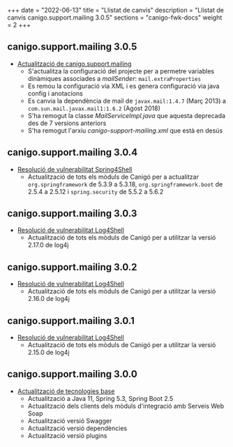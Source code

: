 +++
date        = "2022-06-13"
title       = "Llistat de canvis"
description = "Llistat de canvis canigo.support.mailing 3.0.5"
sections    = "canigo-fwk-docs"
weight		= 2
+++

## canigo.support.mailing 3.0.5

- [Actualització de canigo.support.mailing](/noticies/2022-06-13-CAN-actualitzacio-canigo-mailing-3_0_5/)
   - S'actualitza la configuració del projecte per a permetre variables dinàmiques associades a *mailSender*: `mail.extraProperties`
   - Es remou la configuració via XML i es genera configuració via java config i anotacions
   - Es canvia la dependència de mail de `javax.mail:1.4.7` (Març 2013) a `com.sun.mail.javax.mail1:1.6.2` (Agost 2018)
   - S'ha remogut la classe *MailServiceImpl.java* que aquesta deprecada des de 7 versions anteriors
   - S'ha remogut l'arxiu *canigo-support-mailing.xml* que està en desús

## canigo.support.mailing 3.0.4

- [Resolució de vulnerabilitat Spring4Shell](/noticies/2022-04-13-CAN-actualitzacio-canigo-3_6_4/)
   - Actualització de tots els mòduls de Canigó per a actualitzar `org.springframework` de 5.3.9 a 5.3.18,
   `org.springframework.boot` de 2.5.4 a 2.5.12 i `spring.security` de 5.5.2 a 5.6.2

## canigo.support.mailing 3.0.3

- [Resolució de vulnerabilitat Log4Shell](/noticies/2021-12-27-CAN-actualitzacio-canigo-3_4_9_3_6_3/)
   - Actualització de tots els mòduls de Canigó per a utilitzar la versió 2.17.0 de log4j

## canigo.support.mailing 3.0.2

- [Resolució de vulnerabilitat Log4Shell](/noticies/2021-12-17-CAN-actualitzacio-canigo-3_4_8_3_6_2/)
   - Actualització de tots els mòduls de Canigó per a utilitzar la versió 2.16.0 de log4j

## canigo.support.mailing 3.0.1

- [Resolució de vulnerabilitat Log4Shell](/noticies/2021-12-13-CAN-actualitzacio-canigo-3_4_7_3_6_1/)
   - Actualització de tots els mòduls de Canigó per a utilitzar la versió 2.15.0 de log4j

## canigo.support.mailing 3.0.0

- [Actualització de tecnologies base](/noticies/2021-10-25-CAN-actualitzacio-canigo-3_6_0/)
   - Actualització a Java 11, Spring 5.3, Spring Boot 2.5
   - Actualització dels clients dels mòduls d'integració amb Serveis Web Soap
   - Actualització versió Swagger
   - Actualització versió dependències
   - Actualització versió plugins